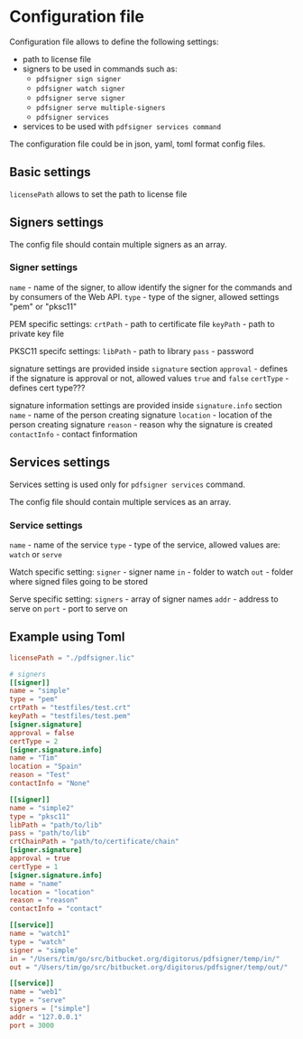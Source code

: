 # Configuration file

Configuration file allows to define the following settings:

- path to license file
- signers to be used in commands such as:
  - `pdfsigner sign signer`
  - `pdfsigner watch signer`
  - `pdfsigner serve signer`
  - `pdfsigner serve multiple-signers`
  - `pdfsigner services`
- services to be used with `pdfsigner services command`


The configuration file could be in json, yaml, toml format config files.

## Basic settings

`licensePath` allows to set the path to license file

## Signers settings

The config file should contain multiple signers as an array.

### Signer settings

`name` - name of the signer, to allow identify the signer for the commands and by consumers of the Web API.
`type` - type of the signer, allowed settings "pem" or "pksc11"

PEM specific settings:
`crtPath` - path to certificate file
`keyPath` - path to private key file

PKSC11 specifc settings:
`libPath` - path to library
`pass` - password

signature settings are provided inside `signature` section
`approval` - defines if the signature is approval or not, allowed values `true` and `false`
`certType` - defines cert type???

signature information settings are provided inside `signature.info` section
`name` - name of the person creating signature
`location` - location of the person creating signature
`reason` - reason why the signature is created
`contactInfo` - contact finformation

## Services settings

Services setting is used only for `pdfsigner services` command.

The config file should contain multiple services as an array.

### Service settings

`name` - name of the service
`type` - type of the service, allowed values are: `watch` or `serve`

Watch specific setting:
`signer` - signer name
`in` - folder to watch
`out` - folder where signed files going to be stored

Serve specific setting: 
`signers` - array of signer names
`addr` - address to serve on
`port` - port to serve on


## Example using Toml


```toml
licensePath = "./pdfsigner.lic"

# signers
[[signer]]
name = "simple"
type = "pem"
crtPath = "testfiles/test.crt"
keyPath = "testfiles/test.pem"
[signer.signature]
approval = false
certType = 2
[signer.signature.info]
name = "Tim"
location = "Spain"
reason = "Test"
contactInfo = "None"

[[signer]]
name = "simple2"
type = "pksc11"
libPath = "path/to/lib"
pass = "path/to/lib"
crtChainPath = "path/to/certificate/chain"
[signer.signature]
approval = true
certType = 1
[signer.signature.info]
name = "name"
location = "location"
reason = "reason"
contactInfo = "contact"

[[service]]
name = "watch1"
type = "watch"
signer = "simple"
in = "/Users/tim/go/src/bitbucket.org/digitorus/pdfsigner/temp/in/"
out = "/Users/tim/go/src/bitbucket.org/digitorus/pdfsigner/temp/out/"

[[service]]
name = "web1"
type = "serve"
signers = ["simple"]
addr = "127.0.0.1"
port = 3000

```

